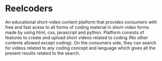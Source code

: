 # Reelcoders
An educational short-video content platform that provides consumers with free and fast acess to all forms of coding material in short-video forms made by using html, css, javascript and python.
Platform consists of features to create and upload short videos related to coding (No other contents allowed except coding). On the consumers side, they can search for videos related to any coding concept and language which gives all the present results related to the search.



